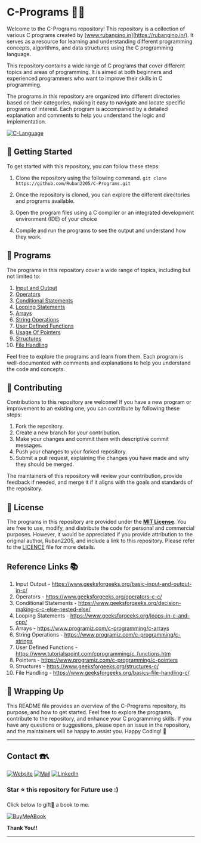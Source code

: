 # C-Programs 👨‍💻

Welcome to the C-Programs repository! This repository is a collection of various C programs created by [www.rubangino.in](https://rubangino.in/). It serves as a resource for learning and understanding different programming concepts, algorithms, and data structures using the C programming language. 

This repository contains a wide range of C programs that cover different topics and areas of programming. It is aimed at both beginners and experienced programmers who want to improve their skills in C programming. 

The programs in this repository are organized into different directories based on their categories, making it easy to navigate and locate specific programs of interest. Each program is accompanied by a detailed explanation and comments to help you understand the logic and implementation.

[![C-Language](https://img.shields.io/badge/-Wikipedia-00599C?style=for-the-badge&logo=c&logoColor=white)](https://en.wikipedia.org/wiki/C_(programming_language))

## 🚀 Getting Started 

To get started with this repository, you can follow these steps: 

1. Clone the repository using the following command. 
```git clone https://github.com/Ruban2205/C-Programs.git```

2. Once the repository is cloned, you can explore the different directories and programs available. 

3. Open the program files using a C compiler or an integrated development environment (IDE) of your choice 

4. Compile and run the programs to see the output and understand how they work. 

## 📂 Programs 

The programs in this repository cover a wide range of topics, including but not limited to: 

1) [Input and Output](/1_Input_and_output)
2) [Operators](/2_Operators)
3) [Conditional Statements](/3_Conditional_statements)
4) [Looping Statements](/4_Looping_statements)
5) [Arrays](/5_Arrays)
6) [String Operations](/6_String_Operations)
7) [User Defined Functions](7_User_Defined_functions)
8) [Usage Of Pointers](8_Usage_of_Pointers)
9) [Structures](9_Structures)
10) [File Handling](10_File_Handling)

Feel free to explore the programs and learn from them. Each program is well-documented with comments and explanations to help you understand the code and concepts. 

## 🤝 Contributing 

Contributions to this repository are welcome! If you have a new program or improvement to an existing one, you can contribute by following these steps: 

1. Fork the repository. 
2. Create a new branch for your contribution. 
3. Make your changes and commit them with descriptive commit messages. 
4. Push your changes to your forked repository. 
5. Submit a pull request, explaining the changes you have made and why they should be merged. 

The maintainers of this repository will review your contribution, provide feedback if needed, and merge it if it aligns with the goals and standards of the repository. 

## 📃 License 

The programs in this repository are provided under the <ins>**MIT License**</ins>. You are free to use, modify, and distribute the code for personal and commercial purposes. However, it would be appreciated if you provide attribution to the original author, Ruban2205, and include a link to this repository. Please refer to the [LICENCE](/LICENCE) file for more details. 

## Reference Links 📚

1) Input Output - https://www.geeksforgeeks.org/basic-input-and-output-in-c/
2) Operators - https://www.geeksforgeeks.org/operators-c-c/
3) Conditional Statements - https://www.geeksforgeeks.org/decision-making-c-c-else-nested-else/
4) Looping Statements - https://www.geeksforgeeks.org/loops-in-c-and-cpp/
5) Arrays - https://www.programiz.com/c-programming/c-arrays
6) String Operations - https://www.programiz.com/c-programming/c-strings
7) User Defined Functions - https://www.tutorialspoint.com/cprogramming/c_functions.htm
8) Pointers - https://www.programiz.com/c-programming/c-pointers
9) Structures - https://www.geeksforgeeks.org/structures-c/
10) File Handling - https://www.geeksforgeeks.org/basics-file-handling-c/

## 🎊 Wrapping Up

This README file provides an overview of the C-Programs repository, its purpose, and how to get started. Feel free to explore the programs, contribute to the repository, and enhance your C programming skills. If you have any questions or suggestions, please open an issue in the repository, and the maintainers will be happy to assist you. Happy Coding! 🚀

<hr/>

## Contact ☎️📞

[![Website](https://img.shields.io/badge/website-000000?style=for-the-badge&logo=About.me&logoColor=white)](https://rubangino.in/)
[![Mail](https://img.shields.io/badge/Email-D14836?style=for-the-badge&logo=gmail&logoColor=white)](mailto:info@rubangino.in)
[![LinkedIn](https://img.shields.io/badge/LinkedIn-0077B5?style=for-the-badge&logo=linkedin&logoColor=white)](https://www.linkedin.com/in/ruban-gino-singh/)

### Star ⭐ this repository for Future use :)

Click below to gift🎁 a book to me.

[![BuyMeABook](https://img.shields.io/badge/Buy%20Me%20a%20Book-ffdd00?style=for-the-badge&logo=buy-me-a-book&logoColor=black)
](https://bit.ly/3M5jxLd)

**Thank You!!**

<hr/>

